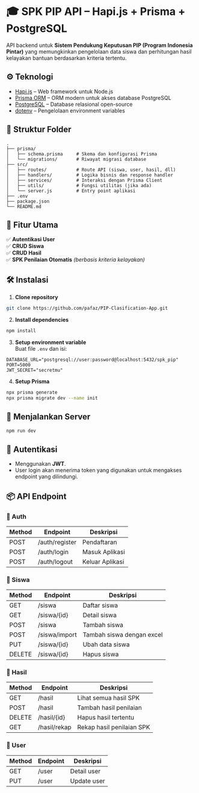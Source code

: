 # 🎓 SPK PIP API – Hapi.js + Prisma + PostgreSQL  
API backend untuk **Sistem Pendukung Keputusan PIP (Program Indonesia Pintar)** yang memungkinkan pengelolaan data siswa dan perhitungan hasil kelayakan bantuan berdasarkan kriteria tertentu.  
## ⚙️ Teknologi  
- [Hapi.js](https://hapi.dev/) – Web framework untuk Node.js  
- [Prisma ORM](https://www.prisma.io/) – ORM modern untuk akses database PostgreSQL  
- [PostgreSQL](https://www.postgresql.org/) – Database relasional open-source  
- [dotenv](https://www.npmjs.com/package/dotenv) – Pengelolaan environment variables  
## 📁 Struktur Folder  
```
.  
├── prisma/  
│   ├── schema.prisma     # Skema dan konfigurasi Prisma  
│   └── migrations/       # Riwayat migrasi database  
├── src/  
│   ├── routes/           # Route API (siswa, user, hasil, dll)  
│   ├── handlers/         # Logika bisnis dan response handler  
│   ├── services/         # Interaksi dengan Prisma Client  
│   ├── utils/            # Fungsi utilitas (jika ada)  
│   └── server.js         # Entry point aplikasi  
├── .env  
├── package.json  
└── README.md  
```  
## 🚀 Fitur Utama  
✅ **Autentikasi User**  
✅ **CRUD Siswa**  
✅ **CRUD Hasil**    
✅ **SPK Penilaian Otomatis** *(berbasis kriteria kelayakan)*  
## 🛠️ Instalasi  
1. **Clone repository**  
```bash  
git clone https://github.com/pafaz/PIP-Clasification-App.git 
```  
2. **Install dependencies**  
```bash  
npm install  
```  
3. **Setup environment variable**  
Buat file `.env` dan isi:  
```env  
DATABASE_URL="postgresql://user:password@localhost:5432/spk_pip"  
PORT=5000  
JWT_SECRET="secretmu"  
```  
4. **Setup Prisma**  
```bash  
npx prisma generate  
npx prisma migrate dev --name init  
```  
## 🧪 Menjalankan Server  
```bash  
npm run dev  
```  
## 🔐 Autentikasi  
- Menggunakan **JWT**.  
- User login akan menerima token yang digunakan untuk mengakses endpoint yang dilindungi.  
## 📦 API Endpoint  
### 📘 Auth  
| Method | Endpoint      | Deskripsi                |  
|--------|---------------|--------------------------|  
| POST   | /auth/register| Pendaftaran              |  
| POST   | /auth/login   | Masuk Aplikasi           |  
| POST   | /auth/logout  | Keluar Aplikasi          |  
### 📘 Siswa  
| Method | Endpoint     | Deskripsi                 |  
|--------|--------------|---------------------------|  
| GET    | /siswa       | Daftar siswa              |
| GET    | /siswa/{id}  | Detail siswa              |
| POST   | /siswa       | Tambah siswa              |
| POST   | /siswa/import| Tambah siswa dengan excel |
| PUT    | /siswa/{id}  | Ubah data siswa           |  
| DELETE | /siswa/{id}  | Hapus siswa               |  
### 📘 Hasil  
| Method | Endpoint     | Deskripsi                 |  
|--------|--------------|---------------------------|  
| GET    | /hasil       | Lihat semua hasil SPK     |  
| POST   | /hasil       | Tambah hasil penilaian    |  
| DELETE | /hasil/{id}  | Hapus hasil tertentu      |
| GET    | /hasil/rekap | Rekap hasil penilaian SPK |
### 📘 User  
| Method | Endpoint     | Deskripsi                 |  
|--------|--------------|---------------------------|  
| GET    | /user        | Detail user               |   
| PUT    | /user        | Update user               |   
